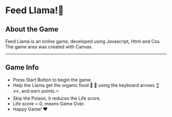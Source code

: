 # Feed Llama!🦙

## About the Game
Feed Llama is an online game, developed using Javascript, Html and Css. The game area was created with Canvas.


------------
## Game Info

- Press Start Button to begin the game.
- Help the Llama get the organic food 🥬 🥕 using the keyboard arrows ↕️ ↔️, and earn points.⭐
- Skip the Poison, it reduces the Life score. 
- Life score = 0, means Game Over.
- Happy Game! ❤️